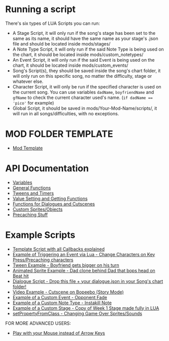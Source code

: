 # Running a script
There's six types of LUA Scripts you can run:
* A Stage Script, it will only run if the song's stage has been set to the same as its name, it should have the same name as your stage's .json file and should be located inside mods/stages/
* A Note Type Script, it will only run if the said Note Type is being used on the chart, it should be located inside mods/custom_notetypes/
* An Event Script, it will only run if the said Event is being used on the chart, it should be located inside mods/custom_events/
* Song's Script(s), they should be saved inside the song's chart folder, it will only run on this specific song, no matter the difficulty, stage or whatever else.
* Character Script, it will only be run if the specified character is used on the current song. You can use variables `dadName`, `boyfriendName` and `gfName` to check the current character used's name. (`if dadName == 'pico'` for example)
* Global Script, it should be saved in mods/Your-Mod-Name/scripts/, it will run in all songs/difficulties, with no exceptions.
# MOD FOLDER TEMPLATE
* [Mod Template](https://github.com/ShadowMario/FNF-PsychEngine/raw/main/docs/modTemplate.zip)
# API Documentation
* [Variables](https://github.com/Grape-Boy/FNF-SoftEngine/wiki/Lua-Script-API:-Variables)
* [General Functions](https://github.com/Grape-Boy/FNF-SoftEngine/wiki/Lua-Script-API:-General-Functions)
* [Tweens and Timers](https://github.com/Grape-Boy/FNF-SoftEngine/wiki/Lua-Script-API:-Tweens-and-Timers)
* [Value Setting and Getting Functions](https://github.com/Grape-Boy/FNF-SoftEngine/wiki/Lua-Script-API:-Value-Setting-and-Getting-Functions)
* [Functions for Dialogues and Cutscenes](https://github.com/Grape-Boy/FNF-SoftEngine/wiki/Lua-Script-API:-Functions-for-Dialogues-and-Cutscenes)
* [Custom Sprites/Objects](https://github.com/Grape-Boy/FNF-SoftEngine/wiki/Lua-Script-API:-Custom-Sprites-Functions)
* [Precaching Stuff](https://github.com/Grape-Boy/FNF-SoftEngine/wiki/Lua-Script-API:-Precaching-Functions)

# Example Scripts
* [Template Script with all Callbacks explained](https://raw.githubusercontent.com/Grape-Boy/FNF-SoftEngine/main/docs/TemplateScript.lua)
* [Example of Triggering an Event via Lua - Change Characters on Key Press/Precaching characters](https://cdn.discordapp.com/attachments/866856727621795850/880169101891342366/ChangeCharacterScript.lua)
* [Tween Example - Boyfriend gets bigger on his turn](https://cdn.discordapp.com/attachments/866856727621795850/880169105087422484/ScaleScript.lua)
* [Animated Sprite Example - Dad clone behind Dad that bops head on Beat hit](https://cdn.discordapp.com/attachments/866856727621795850/900523260180049940/AnimatedLuaSpriteScript.lua)
* [Dialogue Script - Drop this file + your dialogue.json in your Song's chart folder!](https://cdn.discordapp.com/attachments/866856727621795850/890335034786062336/script.lua)
* [Video Example - Cutscene on Bopeebo (Story Mode)](https://cdn.discordapp.com/attachments/840678333602857040/888568130283139082/bopeeboTestVideo.zip)
* [Example of a Custom Event - Opponent Fade](https://cdn.discordapp.com/attachments/840678333602857040/888568125413552168/CustomEvent.zip)
* [Example of a Custom Note Type - Instakill Note](https://cdn.discordapp.com/attachments/866856727621795850/903863842763841556/Instakill_Note.zip)
* [Example of a Custom Stage - Copy of Week 1 Stage made fully in LUA](https://cdn.discordapp.com/attachments/866856727621795850/900523259345371177/ExampleStage.zip)
* [setPropertyFromClass - Changing Game Over Sprites/Sounds](https://cdn.discordapp.com/attachments/889357899015540736/901470021652447233/script.lua)

FOR MORE ADVANCED USERS:
* [Play with your Mouse instead of Arrow Keys](https://cdn.discordapp.com/attachments/840678333602857040/888568120728502272/script.lua)